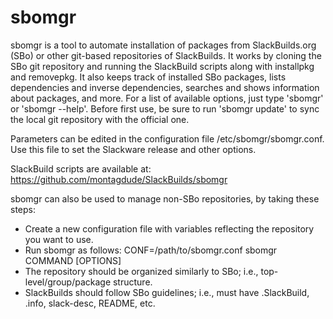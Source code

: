 # sbomgr
sbomgr is a tool to automate installation of packages from SlackBuilds.org (SBo) or other git-based repositories of SlackBuilds. It works by cloning the SBo git repository and running the SlackBuild scripts along with installpkg and removepkg.  It also keeps track of installed SBo packages, lists dependencies and inverse dependencies, searches and shows information about packages, and more. For a list of available options, just type 'sbomgr' or 'sbomgr --help'. Before first use, be sure to run 'sbomgr update' to sync the local git repository with the official one.

Parameters can be edited in the configuration file /etc/sbomgr/sbomgr.conf. Use this file to set the Slackware release and other options.

SlackBuild scripts are available at: https://github.com/montagdude/SlackBuilds/sbomgr

sbomgr can also be used to manage non-SBo repositories, by taking these steps:
* Create a new configuration file with variables reflecting the repository you want to use.
* Run sbomgr as follows: CONF=/path/to/sbomgr.conf sbomgr COMMAND [OPTIONS]
* The repository should be organized similarly to SBo; i.e., top-level/group/package structure.
* SlackBuilds should follow SBo guidelines; i.e., must have .SlackBuild, .info, slack-desc, README, etc.
